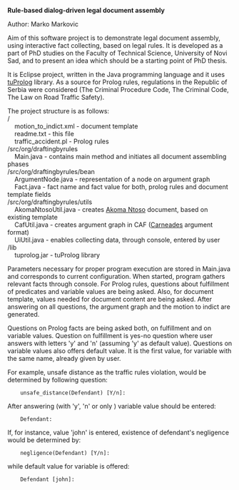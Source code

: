 **Rule-based dialog-driven legal document assembly**

Author: Marko Markovic

Aim of this software project is to demonstrate legal document assembly, using interactive fact collecting, based on legal rules.
It is developed as a part of PhD studies on the Faculty of Technical Science, University of Novi Sad,
 and to present an idea which should be a starting point of PhD thesis.

It is Eclipse project, written in the Java programming language and it uses [tuProlog](http://apice.unibo.it/xwiki/bin/view/Tuprolog/) library.
As a source for Prolog rules, regulations in the Republic of Serbia were considered (The Criminal Procedure Code, The Criminal Code, The Law on Road Traffic Safety).

The project structure is as follows:<br/>
/<br/>
&nbsp;&nbsp;&nbsp;&nbsp;motion_to_indict.xml - document template <br/>
&nbsp;&nbsp;&nbsp;&nbsp;readme.txt - this file <br/>
&nbsp;&nbsp;&nbsp;&nbsp;traffic_accident.pl - Prolog rules <br/>
/src/org/draftingbyrules <br/>
&nbsp;&nbsp;&nbsp;&nbsp;Main.java - contains main method and initiates all document assembling phases <br/> 
/src/org/draftingbyrules/bean <br/>
&nbsp;&nbsp;&nbsp;&nbsp;ArgumentNode.java - representation of a node on argument graph <br/>
&nbsp;&nbsp;&nbsp;&nbsp;Fact.java - fact name and fact value for both, prolog rules and document template fields <br/>
/src/org/draftingbyrules/utils <br/>
&nbsp;&nbsp;&nbsp;&nbsp;AkomaNtosoUtil.java - creates [Akoma Ntoso](http://www.akomantoso.org/) document, based on existing template <br/>
&nbsp;&nbsp;&nbsp;&nbsp;CafUtil.java - creates argument graph in CAF ([Carneades](http://carneades.github.io/) argument format) <br/>
&nbsp;&nbsp;&nbsp;&nbsp;UiUtil.java - enables collecting data, through console, entered by user <br/>
/lib <br/>
&nbsp;&nbsp;&nbsp;&nbsp;tuprolog.jar - tuProlog library <br/>


Parameters necessary for proper program execution are stored in Main.java and corresponds to current configuration.
When started, program gathers relevant facts through console. For Prolog rules, questions about fulfillment of predicates and variable values are being asked.
Also, for document template, values needed for document content are being asked.
After answering on all questions, the argument graph and the motion to indict are generated.

Questions on Prolog facts are being asked both, on fulfillment and on variable values.
Question on fulfillment is yes-no question where user answers with letters 'y' and 'n' (assuming 'y' as default value).
Questions on variable values also offers default value. It is the first value, for variable with the same name, already given by user.

For example, unsafe distance as the traffic rules violation, would be determined by following question:
```
    unsafe_distance(Defendant) [Y/n]: 
```
After answering (with 'y', 'n' or only <enter>) variable value should be entered:
```
    Defendant: 
```
If, for instance, value 'john' is entered, existence of defendant's negligence would be determined by:
```
    negligence(Defendant) [Y/n]: 
```
while default value for variable is offered:
```
    Defendant [john]: 
```
